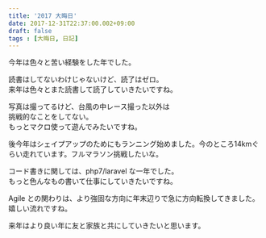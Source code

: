 ```yaml
---
title: '2017 大晦日'
date: 2017-12-31T22:37:00.002+09:00
draft: false
tags : [大晦日, 日記]
---
```


今年は色々と苦い経験をした年でした。  
  
読書はしてないわけじゃないけど、読了はゼロ。  
来年は色々とまた読書して読了していきたいですね。  
  
写真は撮ってるけど、台風の中レース撮った以外は  
挑戦的なことをしてない。  
もっとマクロ使って遊んでみたいですね。  
  
後今年はシェイプアップのためにもランニング始めました。今のところ14kmぐらい走れています。フルマラソン挑戦したいな。  
  
コード書きに関しては、php7/laravel な一年でした。  
もっと色んなもの書いて仕事にしていきたいですね。  
  
Agile との関わりは、より強固な方向に年末辺りで急に方向転換してきました。  
嬉しい流れですね。  
  
来年はより良い年に友と家族と共にしていきたいと思います。
